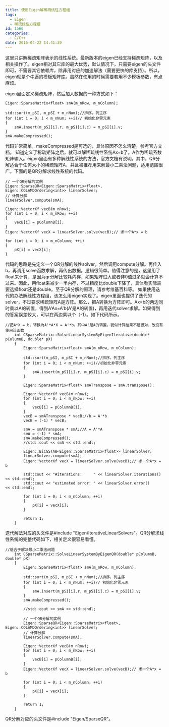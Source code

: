 ```yaml
---
title: 使用Eigen解稀疏线性方程组
tags:
  - Eigen
  - 稀疏线性方程组
id: 1560
categories:
  - C/C++
date: 2015-04-22 14:41:39
---
```


这里只讲解稀疏矩阵表示的线性系统。最新版本的eigen已经支持稀疏矩阵，以及相关操作了。eigen相对其它库的最大优势，默认情况下，只需要eigen的头文件即可，不需要其它依赖库，除非用对应的加速解法（需要更快的库支持）。所以，eigen就是个牛逼的模板矩阵库。虽然在使用的时候需要套用不少模板参数，有点麻烦。

eigen里面定义稀疏矩阵，然后加入数据的一种方式如下：

``` stylus
Eigen::SparseMatrix<float> smA(m_nRow, m_nColumn);

std::sort(m_pSI, m_pSI + m_nNum);//排序，列主序
for (int i = 0; i < m_nNum; ++i)// 初始化非零元素
{
    smA.insert(m_pSI[i].r, m_pSI[i].c) = m_pSI[i].v;
}
smA.makeCompressed();
```

代码非常简单，makeCompressed是可选的，具体原因不怎么清楚，参考官方文档。
知道定义了稀疏矩阵之后，就可以解稀疏线性系统Ax=b了。A作为稀疏系数矩阵输入。eigen里面有多种解线性系统的方法，官方文档有说明。其中，QR分解适合于任何大小的稀疏矩阵A，并且被推荐用来解最小二乘法问题，适用范围很广。下面的是QR分解求线性系统的代码。

``` stylus
// 一个QR分解的实例
Eigen::SparseQR<Eigen::SparseMatrix<float>, Eigen::COLAMDOrdering<int>> linearSolver;
// 计算分解
linearSolver.compute(smA);

Eigen::VectorXf vecB(m_nRow);
for (int i = 0; i < m_nRow; ++i)
{
    vecB[i] = pColumnB[i];
}
Eigen::VectorXf vecX = linearSolver.solve(vecB);// 求一个A*x = b

for (int i = 0; i < m_nColumn; ++i)
{
    pX[i] = vecX[i];
}
```

代码的思路是先定义一个QR分解的线性solver，然后调用compute分解。再传入b，再调用solve函数求解，再传出数据。逻辑很简单。值得注意的是，这里用了float来计算，是因为qr分解比较耗内存，如果矩阵过大或者非0值过多就会计算不过来。因此，用float来减少一半内存，不过精度比double下降了，具体看实际需要选择float还是double。至于QR分解的原理，请参考维基百科等。
如果使用迭代的办法解线性方程组，该怎么用eigen实现了。eigen里面也提供了迭代的solver，不过要求稀疏矩阵A是方阵。那么，把A转换为方阵即可。Ax=b的两边同时乘以A的转置，得到A'Ax=A'b(A'是A的转置)，再用迭代solver求解。如果得到的答案误差较大，可以在两边乘以个（-1）。如下代码所示。

``` stylus
//把A*X = b，转换为A'*A*X = A'*b，其中A'是A的转置，貌似计算结果不是很对，故没有使用该函数
    int CSparseMatrix::SolveLinearSystemByEigenIterative(double* pColumnB, double* pX)
    {
        Eigen::SparseMatrix<float> smA(m_nRow, m_nColumn);

        std::sort(m_pSI, m_pSI + m_nNum);//排序，列主序
        for (int i = 0; i < m_nNum; ++i)//初始化非零元素
        {
            smA.insert(m_pSI[i].r, m_pSI[i].c) = m_pSI[i].v;
        }

        Eigen::SparseMatrix<float> smATranspose = smA.transpose();

        Eigen::VectorXf vecB(m_nRow);
        for (int i = 0; i < m_nRow; ++i)
        {
            vecB[i] = pColumnB[i];
        }
        vecB = smATranspose * vecB;//b = A'*b
        vecB = (-1) * vecB;

        smA = smATranspose * smA;//A = A'*A
        smA = (-1) * smA;
        smA.makeCompressed();
        //std::cout << smA << std::endl;

        Eigen::BiCGSTAB<Eigen::SparseMatrix<float>> linearSolver;
        linearSolver.compute(smA);
        Eigen::VectorXf vecX = linearSolver.solve(vecB);// 求一个A*x = b

        std::cout << "#iterations:     " << linearSolver.iterations() << std::endl;
        std::cout << "estimated error: " << linearSolver.error()      << std::endl;

        for (int i = 0; i < m_nColumn; ++i)
        {
            pX[i] = vecX[i];
        }

        return 1;
    }
```

迭代解法对应的头文件是#include "Eigen/IterativeLinearSolvers"。QR分解求线性系统的完整代码如下，相关定义很容易看懂。

``` stylus
//适合于解决最小二乘法问题
    int CSparseMatrix::SolveLinearSystemByEigenQR(double* pColumnB, double* pX)
    {
        Eigen::SparseMatrix<float> smA(m_nRow, m_nColumn);

        std::sort(m_pSI, m_pSI + m_nNum);//排序，列主序
        for (int i = 0; i < m_nNum; ++i)// 初始化非零元素
        {
            smA.insert(m_pSI[i].r, m_pSI[i].c) = m_pSI[i].v;
        }
        smA.makeCompressed();

        //std::cout << smA << std::endl;

        // 一个QR分解的实例
        Eigen::SparseQR<Eigen::SparseMatrix<float>, Eigen::COLAMDOrdering<int>> linearSolver;
        // 计算分解
        linearSolver.compute(smA);

        Eigen::VectorXf vecB(m_nRow);
        for (int i = 0; i < m_nRow; ++i)
        {
            vecB[i] = pColumnB[i];
        }
        Eigen::VectorXf vecX = linearSolver.solve(vecB);// 求一个A*x = b

        for (int i = 0; i < m_nColumn; ++i)
        {
            pX[i] = vecX[i];
        }

        return 1;
    }
```

  QR分解对应的头文件是#include "Eigen/SparseQR"。</pre>